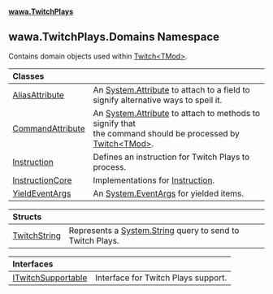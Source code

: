 #### [wawa.TwitchPlays](index.md 'index')

## wawa.TwitchPlays.Domains Namespace

Contains domain objects used within [Twitch&lt;TMod&gt;](Twitch{TMod}.md 'wawa.TwitchPlays.Twitch<TMod>').

| Classes | |
| :--- | :--- |
| [AliasAttribute](AliasAttribute.md 'wawa.TwitchPlays.Domains.AliasAttribute') | An [System.Attribute](https://docs.microsoft.com/en-us/dotnet/api/System.Attribute 'System.Attribute') to attach to a field to signify alternative ways to spell it. |
| [CommandAttribute](CommandAttribute.md 'wawa.TwitchPlays.Domains.CommandAttribute') | An [System.Attribute](https://docs.microsoft.com/en-us/dotnet/api/System.Attribute 'System.Attribute') to attach to methods to signify that<br/>the command should be processed by [Twitch&lt;TMod&gt;](Twitch{TMod}.md 'wawa.TwitchPlays.Twitch<TMod>'). |
| [Instruction](Instruction.md 'wawa.TwitchPlays.Domains.Instruction') | Defines an instruction for Twitch Plays to process. |
| [InstructionCore](InstructionCore.md 'wawa.TwitchPlays.Domains.InstructionCore') | Implementations for [Instruction](Instruction.md 'wawa.TwitchPlays.Domains.Instruction'). |
| [YieldEventArgs](YieldEventArgs.md 'wawa.TwitchPlays.Domains.YieldEventArgs') | An [System.EventArgs](https://docs.microsoft.com/en-us/dotnet/api/System.EventArgs 'System.EventArgs') for yielded items. |

| Structs | |
| :--- | :--- |
| [TwitchString](TwitchString.md 'wawa.TwitchPlays.Domains.TwitchString') | Represents a [System.String](https://docs.microsoft.com/en-us/dotnet/api/System.String 'System.String') query to send to Twitch Plays. |

| Interfaces | |
| :--- | :--- |
| [ITwitchSupportable](ITwitchSupportable.md 'wawa.TwitchPlays.Domains.ITwitchSupportable') | Interface for Twitch Plays support. |
